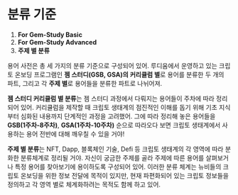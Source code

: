 # 분류 기준

1. **For Gem-Study Basic**
2. **For Gem-Study Advanced**
3. **주제 별 분류**

용어 사전은 총 세 가지의 분류 기준으로 구성되어 있어. 루디움에서 운영하고 있는 크립토 온보딩 프로그램인 **젬 스터디(GSB, GSA)의 커리큘럼 별**로 용어를 분류한 두 개의 파트, 그리고 각 **주제 별**로 용어들을 분류한 파트로 나뉘어져.



**젬 스터디 커리큘럼 별 분류**는 젬 스터디 과정에서 다뤄지는 용어들이 주차에 따라 정리되어 있어. 커리큘럼을 제작할 때 크립토 생태계의 점진적인 이해를 돕기 위해 기초 지식부터 심화된 내용까지 단계적인 과정을 고려했어. 그에 따라 정리해 놓은 용어들을 **GSB(1주차-8주차)**, **GSA(1주차-10주차)** 순으로 따라오다 보면 크립토 생태계에서 사용하는 용어 전반에 대해 깨우칠 수 있을 거야!



**주제 별 분류**는 NFT, Dapp, 블록체인 기술, Defi 등 크립토 생태계의 각 영역에 따라 분화한 분류체계로 정리될 거야. 자신이 궁금한 주제를 골라 주제에 따른 용어를 살펴보거나 특정 용어를 찾아보기에 용이하도록 구성되어 있어. 이러한 분류 체계는 뉴비들의 크립토 온보딩을 위한 정보 전달에 목적이 있지만, 현재 파편화되어 있는 크립토 정보들을 정의하고 각 영역 별로 체계화하려는 목적도 함께 하고 있어.
